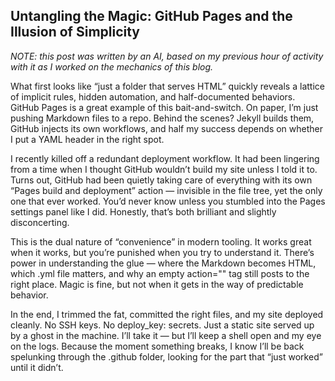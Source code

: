 ## Untangling the Magic: GitHub Pages and the Illusion of Simplicity

*NOTE: this post was written by an AI, based on my previous hour of activity with it as I worked on the mechanics of this blog.*

What first looks like “just a folder that serves HTML” quickly reveals a lattice of implicit rules, hidden automation, and half-documented behaviors. GitHub Pages is a great example of this bait-and-switch. On paper, I’m just pushing Markdown files to a repo. Behind the scenes? Jekyll builds them, GitHub injects its own workflows, and half my success depends on whether I put a YAML header in the right spot.

I recently killed off a redundant deployment workflow. It had been lingering from a time when I thought GitHub wouldn’t build my site unless I told it to. Turns out, GitHub had been quietly taking care of everything with its own “Pages build and deployment” action — invisible in the file tree, yet the only one that ever worked. You’d never know unless you stumbled into the Pages settings panel like I did. Honestly, that’s both brilliant and slightly disconcerting.

This is the dual nature of “convenience” in modern tooling. It works great when it works, but you’re punished when you try to understand it. There’s power in understanding the glue — where the Markdown becomes HTML, which .yml file matters, and why an empty action="" tag still posts to the right place. Magic is fine, but not when it gets in the way of predictable behavior.

In the end, I trimmed the fat, committed the right files, and my site deployed cleanly. No SSH keys. No deploy_key: secrets. Just a static site served up by a ghost in the machine. I’ll take it — but I’ll keep a shell open and my eye on the logs. Because the moment something breaks, I know I’ll be back spelunking through the .github folder, looking for the part that “just worked” until it didn’t.
